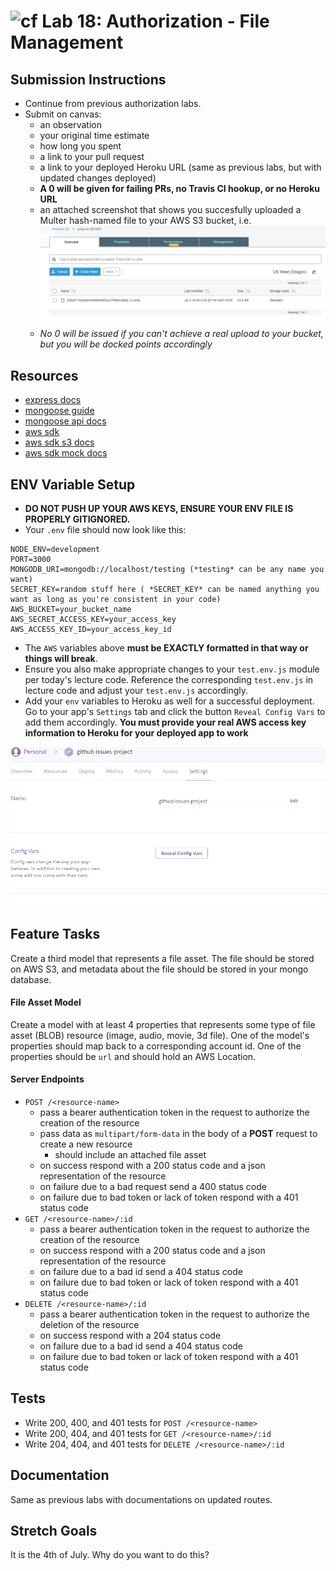 ![cf](https://i.imgur.com/7v5ASc8.png) Lab 18: Authorization - File Management
======

## Submission Instructions
* Continue from previous authorization labs.
* Submit on canvas: 
  * an observation
  * your original time estimate
  * how long you spent
  * a link to your pull request
  * a link to your deployed Heroku URL (same as previous labs, but with updated changes deployed)
  * **A 0 will be given for failing PRs, no Travis CI hookup, or no Heroku URL**
   * an attached screenshot that shows you succesfully uploaded a Multer hash-named file to your AWS S3 bucket, i.e. ![a screenshot of your bucket that shows the hashed file name provided by Multer](https://github.com/seattle-javascript-401d25/16-19-auth-asset-mgt/blob/master/Capture.PNG)
  * *No 0 will be issued if you can't achieve a real upload to your bucket, but you will be docked points accordingly*

## Resources
* [express docs](http://expressjs.com/en/4x/api.html)
* [mongoose guide](http://mongoosejs.com/docs/guide.html)
* [mongoose api docs](http://mongoosejs.com/docs/api.html)
* [aws sdk](https://github.com/aws/aws-sdk-js)
* [aws sdk s3 docs](http://docs.aws.amazon.com/AWSJavaScriptSDK/latest/AWS/S3.html)
* [aws sdk mock docs](https://github.com/dwyl/aws-sdk-mock)

## ENV Variable Setup
* **DO NOT PUSH UP YOUR AWS KEYS, ENSURE YOUR ENV FILE IS PROPERLY GITIGNORED.** 
* Your `.env` file should now look like this:
```
NODE_ENV=development
PORT=3000
MONGODB_URI=mongodb://localhost/testing (*testing* can be any name you want)
SECRET_KEY=random stuff here ( *SECRET_KEY* can be named anything you want as long as you're consistent in your code)
AWS_BUCKET=your_bucket_name
AWS_SECRET_ACCESS_KEY=your_access_key
AWS_ACCESS_KEY_ID=your_access_key_id
```
* The `AWS` variables above **must be EXACTLY formatted in that way or things will break**. 
* Ensure you also make appropriate changes to your `test.env.js` module per today's lecture code. Reference the corresponding `test.env.js` in lecture code and adjust your `test.env.js` accordingly. 
* Add your `env` variables to Heroku as well for a successful deployment. Go to your app's `Settings` tab and click the button `Reveal Config Vars` to add them accordingly. **You must provide your real AWS access key information to Heroku for your deployed app to work**

![Go to your app's `Settings` tab and click the button `Reveal Config Vars` to add them accordingly.](https://github.com/seattle-javascript-401d25/16-19-auth-asset-mgt/blob/master/heroku.png) 

## Feature Tasks  
Create a third model that represents a file asset. The file should be stored on AWS S3, and metadata about the file should be stored in your mongo database.  
  
#### File Asset Model
Create a model with at least 4 properties that represents some type of file asset (BLOB) resource (image, audio, movie, 3d file). One of the model's properties should map back to a corresponding account id. One of the properties should be `url` and should hold an AWS Location.


#### Server Endpoints
* `POST /<resource-name>` 
  * pass a bearer authentication token in the request to authorize the creation of the resource
  * pass data as `multipart/form-data` in the body of a **POST** request to create a new resource
    * should include an attached file asset
  * on success respond with a 200 status code and a json representation of the resource
  * on failure due to a bad request send a 400 status code
  * on failure due to bad token or lack of token respond with a 401 status code
* `GET /<resource-name>/:id` 
  * pass a bearer authentication token in the request to authorize the creation of the resource
  * on success respond with a 200 status code and a json representation of the resource
  * on failure due to a bad id send a 404 status code
  * on failure due to bad token or lack of token respond with a 401 status code
* `DELETE /<resource-name>/:id` 
  * pass a bearer authentication token in the request to authorize the deletion of the resource
  * on success respond with a 204 status code
  * on failure due to a bad id send a 404 status code
  * on failure due to bad token or lack of token respond with a 401 status code
  
## Tests
* Write 200, 400, and 401 tests for `POST /<resource-name>`
* Write 200, 404, and 401 tests for `GET /<resource-name>/:id`
* Write 204, 404, and 401 tests for `DELETE /<resource-name>/:id`

## Documentation
Same as previous labs with documentations on updated routes. 

## Stretch Goals
It is the 4th of July. Why do you want to do this?

